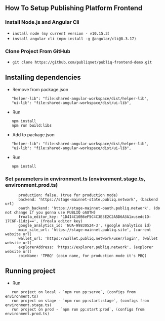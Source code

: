 ## How To Setup Publishing Platform Frontend

### Install Node.js and Angular Cli
 + `install node (my current version - v10.15.3)`
 + `install angular cli (npm install -g @angular/cli@8.3.17)`

### Clone Project From GitHub

 + `git clone https://github.com/publiqnet/publiq-frontend-demo.git`

## Installing dependencies 

 + Remove from package.json
```
   "helper-lib": "file:shared-angular-workspace/dist/helper-lib",
   "ui-lib": "file:shared-angular-workspace/dist/ui-lib",
```
 + Run
 ```
    npm install
    npm run build:libs
 ```
 
  + Add to package.json
 ```
    "helper-lib": "file:shared-angular-workspace/dist/helper-lib",
    "ui-lib": "file:shared-angular-workspace/dist/ui-lib",
 ```
 
 + Run
  ```
     npm install
  ```
### Set parameters in environment.ts (environment.stage.ts, environment.prod.ts) 
```
      production: false, (true for production mode)
      backend: 'https://stage-mainnet-state.publiq.network', (backend url)
      oauth_backend: 'https://stage-mainnet-oauth.publiq.network', (do not change if you gonna use PUBLIQ oAUTH)
      froala_editor_key: '1D4I4C10B6eF5C4C3E3E2C2A5D6A3A1xusedc1D-17C6F-11dzj==', (froala editor key)
      google_analytics_id: 'NUA-99830524-3', (google analytics id)
      main_site_url: 'https://stage-mainnet.publiq.site', (current website url)
      wallet_url: 'https://wallet.publiq.network/user/login', (wallet website url)
      explorerAddress: 'https://explorer.publiq.network', (explorer website url)
      coinName: 'TPBQ' (coin name, for production mode it's PBQ)
```

## Running project
 + Run
  ```
     run project on local - `npm run pp:serve`, (configs from environment.ts)
     run project on stage - `npm run pp:start:stage`, (configs from environment.stage.ts)
     run project on prod - `npm run pp:start:prod`, (configs from environment.prod.ts)
  ```
